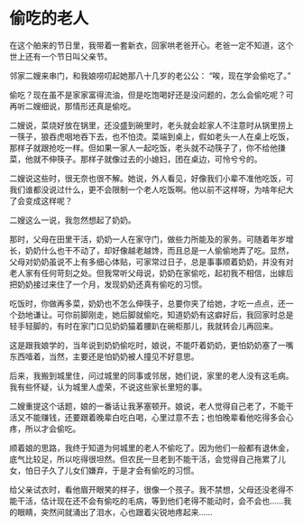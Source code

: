 # 偷吃的老人

在这个舶来的节日里，我带着一套新衣，回家哄老爸开心。老爸一定不知道，这个世上还有一个节日叫父亲节。 

邻家二嫂来串门，和我娘唠叨起她那八十几岁的老公公： “唉，现在学会偷吃了。” 

偷吃？现在虽不是家家富得流油，但是吃饱喝好还是没问题的，怎么会偷吃呢？可再听二嫂细说，那情形还真是偷吃。 

二嫂说，菜烧好放在锅里，还没盛到碗里时，老头就会趁家人不注意时从锅里捞上一筷子，狼吞虎咽地吞下去，也不怕烫。菜端到桌上，假如老头一人在桌上吃饭，那样子就跟抢吃一样。但如果一家人一起吃饭，老头就不动筷子了，你不给他搛菜，他就不伸筷子。那样子就像过去的小媳妇，团在桌边，可怜兮兮的。 

二嫂说这些时，很无奈也很不解。她说，外人看见，好像我们小辈不准他吃饭，可我们谁都没说过什么，更不会限制一个老人吃饭啊。他以前不这样呀，为啥年纪大了会变成这样呢？ 

二嫂这么一说，我忽然想起了奶奶。 

那时，父母在田里干活，奶奶一人在家守门，做些力所能及的家务。可随着年岁增长，奶奶什么也干不动了，却好像越老越馋，而且总是一人偷偷地弄了吃。显然，父母对奶奶虽说不上有多细心体贴，可家常过日子，总是事事顺着奶奶，并没有对老人家有任何苛刻之处。但我常听父母说，奶奶在家偷吃，起初我不相信，出嫁后把奶奶接过来住了一个月，发现奶奶还真有偷吃的习惯。 

吃饭时，你做再多菜，奶奶也不怎么伸筷子，总要你夹了给她，才吃一点点，还一个劲地谦让。可你前脚刚走，她后脚就偷吃，知道奶奶有这癖好后，我回家时总是轻手轻脚的，有时在家门口见奶奶猫着腰趴在碗柜那儿，我就转会儿再回来。 

这是跟我娘学的，当年说到奶奶偷吃时，娘说，不能吓着奶奶，更怕奶奶塞了一嘴东西噎着，当然，主要还是怕奶奶被人撞见不好意思。 

后来，我搬到城里住，问过城里的同事或邻居，她们说，家里的老人没有这毛病。我有些怀疑，认为城里人虚荣，不说这些家长里短的事。 

二嫂重提这个话题，娘的一番话让我茅塞顿开。娘说，老人觉得自己老了，不能干活又不能赚钱，还要跟着晚辈白吃白喝，心里过意不去；也怕晚辈看他吃得多会心疼，所以才会偷吃。 

顺着娘的思路，我终于知道为何城里的老人不偷吃了。因为他们一般都有退休金，底气比较足，所以吃得很坦然。但农民一旦老到不能干活，会觉得自己拖累了儿女，怕日子久了儿女们嫌弃，于是才会有偷吃的习惯。 

给父亲试衣时，看他眉开眼笑的样子，很像一个孩子。我不禁想，父母还没老得不能干活，估计现在还不会有偷吃的毛病，等到他们老得不能动时，会不会也……我的眼睛，突然间就涌出了泪水，心也跟着尖锐地疼起来……